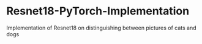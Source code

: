 # Resnet18-PyTorch-Implementation
Implementation of Resnet18 on distinguishing between pictures of cats and dogs
